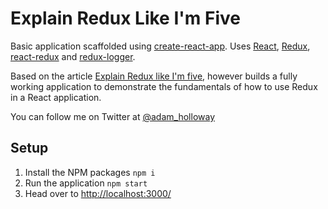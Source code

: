 # Explain Redux Like I'm Five

Basic application scaffolded using [create-react-app](https://github.com/facebook/create-react-app). Uses [React](https://github.com/facebook/react), [Redux](https://github.com/reduxjs/redux), [react-redux](https://github.com/reduxjs/react-redux) and [redux-logger](https://github.com/LogRocket/redux-logger).

Based on the article [Explain Redux like I'm five](https://dev.to/hemanth/explain-redux-like-im-five), however builds a fully working application to demonstrate the fundamentals of how to use Redux in a React application.

You can follow me on Twitter at [@adam_holloway](https://twitter.com/adam_holloway)

## Setup
1. Install the NPM packages `npm i`
2. Run the application `npm start`
3. Head over to [http://localhost:3000/](http://localhost:3000/)